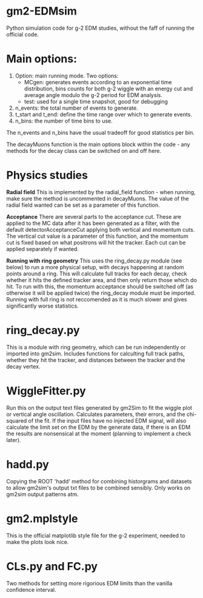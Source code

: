 # gm2-EDMsim

Python simulation code for g-2 EDM studies, without the faff of running the official code. 

# Main options: 
1. Option: main running mode. Two options:
      - MCgen: generates events according to an exponential time distribution, bins counts for both g-2 wiggle with an energy cut and average angle modulo the g-2 period for EDM analysis.
      - test: used for a single time snapshot, good for debugging
2. n_events: the total number of events to generate. 
3. t_start and t_end: define the time range over which to generate events. 
4. n_bins: the number of time bins to use. 

The n_events and n_bins have the usual tradeoff for good statistics per bin. 

The decayMuons function is the main options block within the code - any methods for the decay class can be switched on and off here.

# Physics studies 
__Radial field__
This is implemented by the radial_field function - when running, make sure the method is uncommented in decayMuons. The value of the radial field wanted can be set as a parameter of this function. 

__Acceptance__
There are several parts to the acceptance cut. These are applied to the MC data after it has been generated as a filter, with the default detectorAcceptanceCut applying both vertical and momentum cuts. The vertical cut value is a parameter of this function, and the momentum cut is fixed based on what positrons will hit the tracker. Each cut can be applied separately if wanted.

__Running with ring geometry__
This uses the ring_decay.py module (see below) to run a more physical setup, with decays happening at random points around a ring. This will calculate full tracks for each decay, check whether it hits the defined tracker area, and then only return those which do hit. To run with this, the momentum acceptance should be switched off (as otherwise it will be applied twice) the ring_decay module must be imported. Running with full ring is not reccomended as it is much slower and gives significantly worse statistics.

# ring_decay.py

This is a module with ring geometry, which can be run independently or imported into gm2sim. Includes functions for calculting full track paths, whether they hit the tracker, and distances between the tracker and the decay vertex.

# WiggleFitter.py

Run this on the output text files generated by gm2Sim to fit the wiggle plot or vertical angle oscillation. Calculates parameters, their errors, and the chi-squared of the fit. If the input files have no injected EDM signal, will also calculate the limit set on the EDM by the generate data, if there is an EDM the results are nonsensical at the moment (planning to implement a check later). 

# hadd.py

Copying the ROOT 'hadd' method for combining historgrams and datasets to allow gm2sim's output txt files to be combined sensibly. Only works on gm2sim output patterns atm.

# gm2.mplstyle 

This is the official matplotlib style file for the g-2 experiment, needed to make the plots look nice. 

# CLs.py and FC.py

Two methods for setting more rigorious EDM limits than the vanilla confidence interval.


